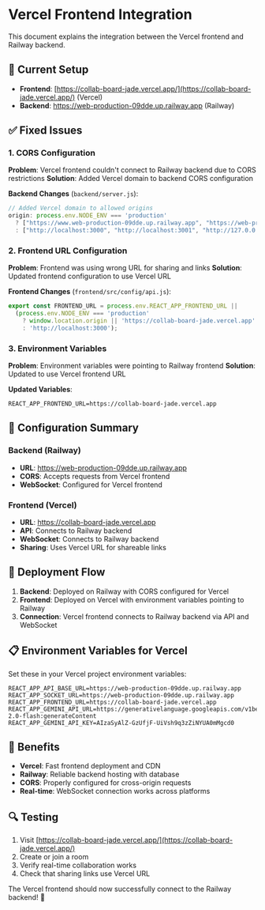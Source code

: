 # Vercel Frontend Integration

This document explains the integration between the Vercel frontend and Railway backend.

## 🚀 Current Setup

- **Frontend**: [https://collab-board-jade.vercel.app/](https://collab-board-jade.vercel.app/) (Vercel)
- **Backend**: https://web-production-09dde.up.railway.app (Railway)

## ✅ Fixed Issues

### 1. CORS Configuration
**Problem**: Vercel frontend couldn't connect to Railway backend due to CORS restrictions
**Solution**: Added Vercel domain to backend CORS configuration

**Backend Changes** (`backend/server.js`):
```javascript
// Added Vercel domain to allowed origins
origin: process.env.NODE_ENV === 'production' 
  ? ["https://www.web-production-09dde.up.railway.app", "https://web-production-09dde.up.railway.app", "https://your-frontend-domain.railway.app", "https://collab-board-jade.vercel.app"] 
  : ["http://localhost:3000", "http://localhost:3001", "http://127.0.0.1:3000", "http://127.0.0.1:3001"]
```

### 2. Frontend URL Configuration
**Problem**: Frontend was using wrong URL for sharing and links
**Solution**: Updated frontend configuration to use Vercel URL

**Frontend Changes** (`frontend/src/config/api.js`):
```javascript
export const FRONTEND_URL = process.env.REACT_APP_FRONTEND_URL || 
  (process.env.NODE_ENV === 'production' 
    ? window.location.origin || 'https://collab-board-jade.vercel.app'
    : 'http://localhost:3000');
```

### 3. Environment Variables
**Problem**: Environment variables were pointing to Railway frontend
**Solution**: Updated to use Vercel frontend URL

**Updated Variables**:
```env
REACT_APP_FRONTEND_URL=https://collab-board-jade.vercel.app
```

## 🔧 Configuration Summary

### Backend (Railway)
- **URL**: https://web-production-09dde.up.railway.app
- **CORS**: Accepts requests from Vercel frontend
- **WebSocket**: Configured for Vercel frontend

### Frontend (Vercel)
- **URL**: https://collab-board-jade.vercel.app
- **API**: Connects to Railway backend
- **WebSocket**: Connects to Railway backend
- **Sharing**: Uses Vercel URL for shareable links

## 🚀 Deployment Flow

1. **Backend**: Deployed on Railway with CORS configured for Vercel
2. **Frontend**: Deployed on Vercel with environment variables pointing to Railway
3. **Connection**: Vercel frontend connects to Railway backend via API and WebSocket

## 📋 Environment Variables for Vercel

Set these in your Vercel project environment variables:

```env
REACT_APP_API_BASE_URL=https://web-production-09dde.up.railway.app
REACT_APP_SOCKET_URL=https://web-production-09dde.up.railway.app
REACT_APP_FRONTEND_URL=https://collab-board-jade.vercel.app
REACT_APP_GEMINI_API_URL=https://generativelanguage.googleapis.com/v1beta/models/gemini-2.0-flash:generateContent
REACT_APP_GEMINI_API_KEY=AIzaSyAlZ-GzUfjF-UiVsh9q3zZiNYUA0mMgcd0
```

## 🎯 Benefits

- **Vercel**: Fast frontend deployment and CDN
- **Railway**: Reliable backend hosting with database
- **CORS**: Properly configured for cross-origin requests
- **Real-time**: WebSocket connection works across platforms

## 🔍 Testing

1. Visit [https://collab-board-jade.vercel.app/](https://collab-board-jade.vercel.app/)
2. Create or join a room
3. Verify real-time collaboration works
4. Check that sharing links use Vercel URL

The Vercel frontend should now successfully connect to the Railway backend! 🎉

